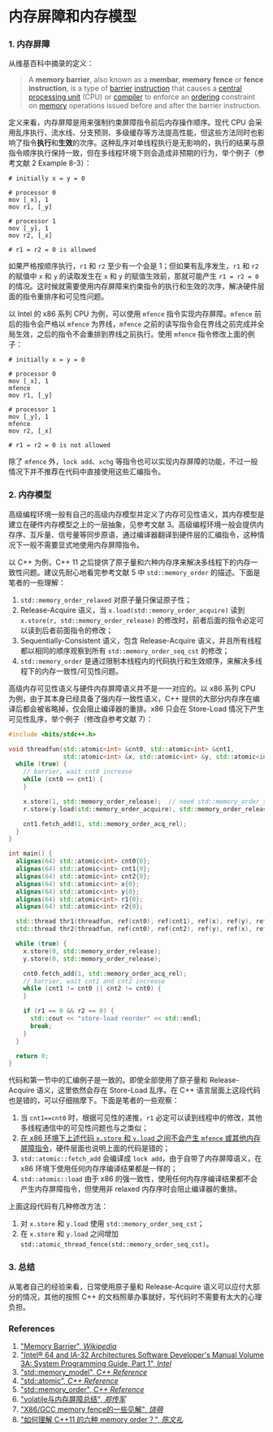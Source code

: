 # 内存屏障和内存模型

### 1. 内存屏障

从维基百科中摘录的定义：

> A **memory barrier**, also known as a **membar**, **memory fence** or **fence instruction**, is a type of [barrier](https://en.wikipedia.org/wiki/Barrier_(computer_science)) [instruction](https://en.wikipedia.org/wiki/Instruction_(computer_science)) that causes a [central processing unit](https://en.wikipedia.org/wiki/Central_processing_unit) (CPU) or [compiler](https://en.wikipedia.org/wiki/Compiler) to enforce an [ordering](https://en.wikipedia.org/wiki/Memory_ordering) constraint on [memory](https://en.wikipedia.org/wiki/Random-access_memory) operations issued before and after the barrier instruction.

定义来看，内存屏障是用来强制约束屏障指令前后内存操作顺序。现代 CPU 会采用乱序执行、流水线、分支预测、多级缓存等方法提高性能，但这些方法同时也影响了指令**执行**和**生效**的次序。这种乱序对单线程执行是无影响的，执行的结果与原指令顺序执行保持一致，但在多线程环境下则会造成非预期的行为，举个例子（参考文献 2 Example 8-3）：

```assembly
# initially x = y = 0

# processor 0
mov [_x], 1
mov r1, [_y]

# processor 1
mov [_y], 1
mov r2, [_x]

# r1 = r2 = 0 is allowed
```

如果严格按顺序执行，`r1` 和 `r2` 至少有一个会是 1；但如果有乱序发生，`r1` 和 `r2` 的赋值中 `x` 和 `y` 的读取发生在 `x` 和 `y` 的赋值生效前，那就可能产生 `r1 = r2 = 0` 的情况。这时候就需要使用内存屏障来约束指令的执行和生效的次序，解决硬件层面的指令重排序和可见性问题。

以 Intel 的 x86 系列 CPU 为例，可以使用 `mfence` 指令实现内存屏障。`mfence` 前后的指令会严格以 `mfence` 为界线，`mfence` 之前的读写指令会在界线之前完成并全局生效，之后的指令不会重排到界线之前执行。使用 `mfence` 指令修改上面的例子：

```assembly
# initially x = y = 0

# processor 0
mov [_x], 1
mfence
mov r1, [_y]

# processor 1
mov [_y], 1
mfence
mov r2, [_x]

# r1 = r2 = 0 is not allowed
```

除了 `mfence` 外，`lock add`、`xchg` 等指令也可以实现内存屏障的功能，不过一般情况下并不推荐在代码中直接使用这些汇编指令。

### 2. 内存模型

高级编程环境一般有自己的高级内存模型并定义了内存可见性语义，其内存模型是建立在硬件内存模型之上的一层抽象，见参考文献 3。高级编程环境一般会提供内存序、互斥量、信号量等同步原语，通过编译器翻译到硬件层的汇编指令，这种情况下一般不需要显式地使用内存屏障指令。

以 C++ 为例，C++ 11 之后提供了原子量和六种内存序来解决多线程下的内存一致性问题。建议先耐心地看完参考文献 5 中 `std::memory_order` 的描述。下面是笔者的一些理解：

1. `std::memory_order_relaxed` 对原子量只保证原子性；
2. Release-Acquire 语义，当 `x.load(std::memory_order_acquire)` 读到 `x.store(r, std::memory_order_release)` 的修改时，前者后面的指令必定可以读到后者前面指令的修改；
3. Sequentially-Consistent 语义，包含 Release-Acquire 语义，并且所有线程都以相同的顺序观察到所有 `std::memory_order_seq_cst` 的修改；
4. `std::memory_order` 是通过限制本线程内的代码执行和生效顺序，来解决多线程下的内存一致性/可见性问题。

高级内存可见性语义与硬件内存屏障语义并不是一一对应的。以 x86 系列 CPU 为例，由于其本身已经具备了强内存一致性语义，C++ 提供的大部分内存序在编译后都会被省略掉，仅会阻止编译器的重排。x86 只会在 Store-Load 情况下产生可见性乱序，举个例子（修改自参考文献 7）：

```c++
#include <bits/stdc++.h>

void threadfun(std::atomic<int> &cnt0, std::atomic<int> &cnt1,
               std::atomic<int> &x, std::atomic<int> &y, std::atomic<int> &r) {
  while (true) {
    // barrier, wait cnt0 increase
    while (cnt0 == cnt1) {
    }

    x.store(1, std::memory_order_release);  // need std::memory_order_seq_cst
    r.store(y.load(std::memory_order_acquire), std::memory_order_release);

    cnt1.fetch_add(1, std::memory_order_acq_rel);
  }
}

int main() {
  alignas(64) std::atomic<int> cnt0{0};
  alignas(64) std::atomic<int> cnt1{0};
  alignas(64) std::atomic<int> cnt2{0};
  alignas(64) std::atomic<int> x{0};
  alignas(64) std::atomic<int> y{0};
  alignas(64) std::atomic<int> r1{0};
  alignas(64) std::atomic<int> r2{0};

  std::thread thr1(threadfun, ref(cnt0), ref(cnt1), ref(x), ref(y), ref(r1));
  std::thread thr2(threadfun, ref(cnt0), ref(cnt2), ref(y), ref(x), ref(r2));

  while (true) {
    x.store(0, std::memory_order_release);
    y.store(0, std::memory_order_release);

    cnt0.fetch_add(1, std::memory_order_acq_rel);
    // barrier, wait cnt1 and cnt2 increase
    while (cnt1 != cnt0 || cnt2 != cnt0) {
    }

    if (r1 == 0 && r2 == 0) {
      std::cout << "store-load reorder" << std::endl;
      break;
    }
  }

  return 0;
}
```

代码和第一节中的汇编例子是一致的。即使全部使用了原子量和 Release-Acquire 语义，这里依然会存在 Store-Load 乱序。在 C++ 语言层面上这段代码也是错的，可以仔细揣摩下。下面是笔者的一些观察：

1. 当 `cnt1==cnt0` 时，根据可见性的递推，`r1` 必定可以读到线程中的修改，其他多线程通信中的可见性问题也与之类似；
2. [在 x86 环境下上述代码 `x.store` 和 `y.load` 之间不会产生 `mfence` 或其他内存屏障指令](https://godbolt.org/z/n-ZJ3L)，硬件层面也说明上面的代码是错的；
3. `std::atomic::fetch_add` 会编译成 `lock add`，由于自带了内存屏障语义，在 x86 环境下使用任何内存序编译结果都是一样的；
4. `std::atomic::load` 由于 x86 的强一致性，使用任何内存序编译结果都不会产生内存屏障指令，但使用非 relaxed 内存序时会阻止编译器的重排。

上面这段代码有几种修改方法：

1. 对 `x.store` 和 `y.load` 使用 `std::memory_order_seq_cst`；
2. 在 `x.store` 和 `y.load` 之间增加 `std::atomic_thread_fence(std::memory_order_seq_cst)`。

### 3. 总结

从笔者自己的经验来看，日常使用原子量和 Release-Acquire 语义可以应付大部分的情况，其他的按照 C++ 的文档照章办事就好，写代码时不需要有太大的心理负担。

### References

1. ["Memory Barrier", *Wikipedia*](https://en.wikipedia.org/wiki/Memory_barrier)
2. ["Intel® 64 and IA-32 Architectures Software Developer's Manual Volume 3A: System Programming Guide, Part 1", *Intel*](https://software.intel.com/content/www/us/en/develop/download/intel-64-and-ia-32-architectures-sdm-volume-3a-system-programming-guide-part-1.html)
3. ["std::memory_model", *C++ Reference*](https://en.cppreference.com/w/cpp/language/memory_model)
4. ["std::atomic", *C++ Reference*](https://en.cppreference.com/w/cpp/atomic/atomic)
5. ["std::memory_order", *C++ Reference*](https://en.cppreference.com/w/cpp/atomic/memory_order)
6. ["volatile与内存屏障总结", *郑传军*](https://zhuanlan.zhihu.com/p/43526907)
7. ["X86/GCC memory fence的一些见解", *饶萌*](https://zhuanlan.zhihu.com/p/41872203)
8. ["如何理解 C++11 的六种 memory order？", *陈文礼*](https://www.zhihu.com/question/24301047/answer/1193956492)

